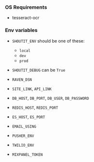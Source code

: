 ### OS Requirements
- tesseract-ocr


### Env variables

- `SHOUTIT_ENV` should be one of these:
    - `local`
    - `dev`
    - `prod`
- `SHOUTIT_DEBUG` can be `True`
- `RAVEN_DSN`

- `SITE_LINK`, `API_LINK`

- `DB_HOST`, `DB_PORT`, `DB_USER`, `DB_PASSWORD`
- `REDIS_HOST`, `REDIS_PORT`
- `ES_HOST`, `ES_PORT`

- `EMAIL_USING`
- `PUSHER_ENV`
- `TWILIO_ENV`
- `MIXPANEL_TOKEN`
